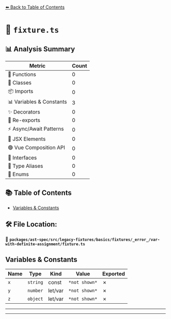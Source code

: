 [⬅️ Back to Table of Contents](../../../../../../../../index.md)

# 📄 `fixture.ts`

## 📊 Analysis Summary

| Metric | Count |
|--------|-------|
| 🔧 Functions | 0 |
| 🧱 Classes | 0 |
| 📦 Imports | 0 |
| 📊 Variables & Constants | 3 |
| ✨ Decorators | 0 |
| 🔄 Re-exports | 0 |
| ⚡ Async/Await Patterns | 0 |
| 💠 JSX Elements | 0 |
| 🟢 Vue Composition API | 0 |
| 📐 Interfaces | 0 |
| 📑 Type Aliases | 0 |
| 🎯 Enums | 0 |

## 📚 Table of Contents

- [Variables & Constants](#variables-constants)

## 🛠️ File Location:
📂 **`packages/ast-spec/src/legacy-fixtures/basics/fixtures/_error_/var-with-definite-assignment/fixture.ts`**

## Variables & Constants

| Name | Type | Kind | Value | Exported |
|------|------|------|-------|----------|
| `x` | `string` | const | `*not shown*` | ✗ |
| `y` | `number` | let/var | `*not shown*` | ✗ |
| `z` | `object` | let/var | `*not shown*` | ✗ |


---


---